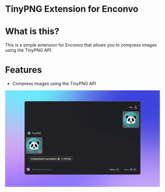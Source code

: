 # TinyPNG Extension for Enconvo

# What is this?

This is a simple extension for Enconvo that allows you to compress images using the TinyPNG API.

# Features

- Compress images using the TinyPNG API

<img src="metadata/Screenshot.png" alt="alt_text" >
